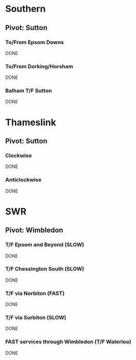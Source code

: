 # Southern

## Pivot: Sutton

### To/From Epsom Downs

DONE

### To/From Dorking/Horsham

DONE

### Balham T/F Sutton

DONE

# Thameslink

## Pivot: Sutton

### Clockwise

DONE

### Anticlockwise

DONE

# SWR

## Pivot: Wimbledon

### T/F Epsom and Beyond (SLOW)

DONE

### T/F Chessington South (SLOW)

DONE

### T/F via Norbiton (FAST)

DONE

### T/F via Surbiton (SLOW)

DONE

### FAST services through Wimbledon (T/F Waterloo)

DONE